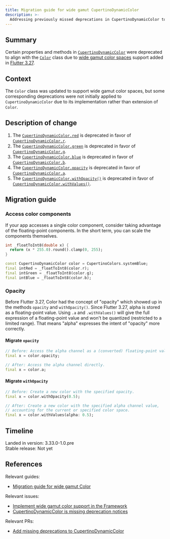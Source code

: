 ```yaml
---
title: Migration guide for wide gamut CupertinoDynamicColor
description: >-
  Addressing previously missed deprecations in CupertinoDynamicColor to align with wide gamut Color API.
---
```


## Summary

Certain properties and methods in [`CupertinoDynamicColor`][] were deprecated 
to align with the [`Color`][] class due to [wide gamut color spaces][] support 
added in [Flutter 3.27][Migration guide for wide gamut Color].

## Context

The `Color` class was updated to support wide gamut color spaces, but some 
corresponding deprecations were not initially applied to 
`CupertinoDynamicColor` due to its implementation rather than extension of 
`Color`.

## Description of change

1. The [`CupertinoDynamicColor.red`][] is deprecated in favor of 
  [`CupertinoDynamicColor.r`].
1. The [`CupertinoDynamicColor.green`][] is deprecated in favor of 
  [`CupertinoDynamicColor.g`].
1. The [`CupertinoDynamicColor.blue`][] is deprecated in favor of 
  [`CupertinoDynamicColor.b`].
1. The [`CupertinoDynamicColor.opacity`][] is deprecated in favor of 
  [`CupertinoDynamicColor.a`].
1. The [`CupertinoDynamicColor.withOpacity()`][] is deprecated in favor of 
  [`CupertinoDynamicColor.withValues()`].


## Migration guide

### Access color components

If your app accesses a single color component, consider
taking advantage of the floating-point components.
In the short term, you can scale the components themselves.

```dart
int _floatToInt8(double x) {
  return (x * 255.0).round().clamp(0, 255);
}

const CupertinoDynamicColor color = CupertinoColors.systemBlue;
final intRed = _floatToInt8(color.r);
final intGreen = _floatToInt8(color.g);
final intBlue = _floatToInt8(color.b);
```

### Opacity

Before Flutter 3.27, Color had the concept of "opacity" which showed up in the
methods `opacity` and `withOpacity()`. Since Flutter 3.27, alpha is stored as a 
floating-point value. Using `.a` and `.withValues()` will give the full 
expression of a floating-point value and won't be quantized (restricted to a 
limited range). That means "alpha" expresses the intent of "opacity" more 
correctly.

#### Migrate `opacity`

```dart
// Before: Access the alpha channel as a (converted) floating-point value.
final x = color.opacity;

// After: Access the alpha channel directly.
final x = color.a;
```

#### Migrate `withOpacity`

```dart
// Before: Create a new color with the specified opacity.
final x = color.withOpacity(0.5);

// After: Create a new color with the specified alpha channel value,
// accounting for the current or specified color space.
final x = color.withValues(alpha: 0.5);
```

## Timeline

Landed in version: 3.33.0-1.0.pre<br>
Stable release: Not yet

## References

Relevant guides:

* [Migration guide for wide gamut Color][]

Relevant issues:

* [Implement wide gamut color support in the Framework][]
* [CupertinoDynamicColor is missing deprecation notices][]

Relevant PRs:

* [Add missing deprecations to CupertinoDynamicColor][]

[`Color`]: {{site.api}}/flutter/dart-ui/Color-class.html
[`CupertinoDynamicColor`]: {{site.api}}/flutter/cupertino/CupertinoDynamicColor-class.html
[wide gamut color spaces]: https://en.wikipedia.org/wiki/RGB_color_spaces
[`CupertinoDynamicColor.red`]: {{site.api}}/flutter/cupertino/CupertinoDynamicColor/red.html
[`CupertinoDynamicColor.r`]: {{site.api}}/flutter/cupertino/CupertinoDynamicColor/r.html
[`CupertinoDynamicColor.green`]: {{site.api}}/flutter/cupertino/CupertinoDynamicColor/green.html
[`CupertinoDynamicColor.g`]: {{site.api}}/flutter/cupertino/CupertinoDynamicColor/g.html
[`CupertinoDynamicColor.blue`]: {{site.api}}/flutter/cupertino/CupertinoDynamicColor/blue.html
[`CupertinoDynamicColor.b`]: {{site.api}}/flutter/cupertino/CupertinoDynamicColor/b.html
[`CupertinoDynamicColor.opacity`]: {{site.api}}/flutter/cupertino/CupertinoDynamicColor/opacity.html
[`CupertinoDynamicColor.a`]: {{site.api}}/flutter/cupertino/CupertinoDynamicColor/a.html
[`CupertinoDynamicColor.withOpacity()`]: {{site.api}}/flutter/cupertino/CupertinoDynamicColor/withOpacity.html
[`CupertinoDynamicColor.withValues()`]: {{site.api}}/flutter/cupertino/CupertinoDynamicColor/withValues.html
[Migration guide for wide gamut Color]: /release/breaking-changes/wide-gamut-framework
[Implement wide gamut color support in the Framework]: {{site.repo.flutter}}/issues/127855
[CupertinoDynamicColor is missing deprecation notices]: {{site.repo.flutter}}/issues/171059
[Add missing deprecations to CupertinoDynamicColor]: {{site.repo.flutter}}/pull/171160
